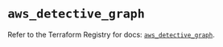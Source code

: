 # `aws_detective_graph`

Refer to the Terraform Registry for docs: [`aws_detective_graph`](https://registry.terraform.io/providers/hashicorp/aws/6.13.0/docs/resources/detective_graph).
